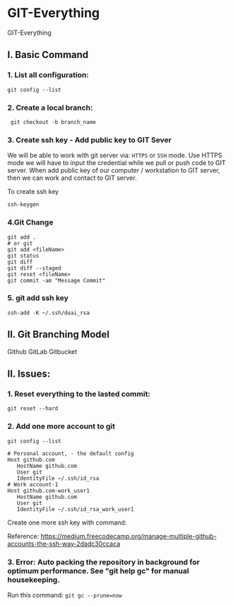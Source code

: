 # GIT-Everything
GIT-Everything


## I. Basic Command

### 1. List all configuration:
``` git config --list ```

### 2. Create a local branch:
``` git checkout -b branch_name```


### 3. Create ssh key - Add public key to GIT Sever
We will be able to work with git server via: `HTTPS` or `SSH` mode. Use HTTPS mode we will have to input the credential while we pull or push code to GIT server.
When add public key of our computer / workstation to GIT server, then we can work and contact to GIT server.

To create ssh key

``` ssh-keygen ```

### 4.Git Change 
```
git add . 
# or git
git add <fileName>
git status
git diff
git diff --staged
git reset <fileName>
git commit -am "Message Commit"
```

### 5. git add ssh key
`ssh-add -K ~/.ssh/doai_rsa`

## II. Git Branching Model
Github
GitLab
Gitbucket

## II. Issues:

### 1. Reset everything to the lasted commit:

``` git reset --hard ```


### 2. Add one more account to git

```git config --list```
```
# Personal account, - the default config
Host github.com
   HostName github.com
   User git
   IdentityFile ~/.ssh/id_rsa
# Work account-1
Host github.com-work_user1    
   HostName github.com
   User git
   IdentityFile ~/.ssh/id_rsa_work_user1
```   
Create one more ssh key with command: 


Reference:
https://medium.freecodecamp.org/manage-multiple-github-accounts-the-ssh-way-2dadc30ccaca


### 3. Error: Auto packing the repository in background for optimum performance. See "git help gc" for manual housekeeping.


Run this command: 
```git gc --prune=now```


